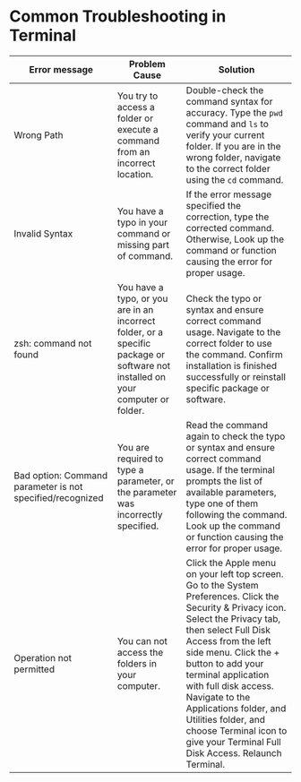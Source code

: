 # Common Troubleshooting in Terminal

| **Error message**                                         | **Problem Cause**                                                                                                               | **Solution**                                                                                                                                                                                                                                                                                                                                                                                                           |
| --------------------------------------------------------- | ------------------------------------------------------------------------------------------------------------------------------- | ---------------------------------------------------------------------------------------------------------------------------------------------------------------------------------------------------------------------------------------------------------------------------------------------------------------------------------------------------------------------------------------------------------------------- |
| Wrong Path                                                | You try to access a folder or execute a command from an incorrect location.                                                     | Double-check the command syntax for accuracy. Type the `pwd` command and `ls` to verify your current folder. If you are in the wrong folder, navigate to the correct folder using the `cd` command.                                                                                                                                                                                                                    |
| Invalid Syntax                                            | You have a typo in your command or missing part of command.                                                                     | If the error message specified the correction, type the corrected command. Otherwise, Look up the command or function causing the error for proper usage.                                                                                                                                                                                                                                                              |
| zsh: command not found                                    | You have a typo, or you are in an incorrect folder, or a specific package or software not installed on your computer or folder. | Check the typo or syntax and ensure correct command usage. Navigate to the correct folder to use the command. Confirm installation is finished successfully or reinstall specific package or software.                                                                                                                                                                                                                 |
| Bad option: Command parameter is not specified/recognized | You are required to type a parameter, or the parameter was incorrectly specified.                                               | Read the command again to check the typo or syntax and ensure correct command usage. If the terminal prompts the list of available parameters, type one of them following the command. Look up the command or function causing the error for proper usage.                                                                                                                                                             |
| Operation not permitted                                   | You can not access the folders in your computer.                                                                                | Click the Apple menu on your left top screen. Go to the System Preferences. Click the Security & Privacy icon. Select the Privacy tab, then select Full Disk Access from the left side menu. Click the + button to add your terminal application with full disk access. Navigate to the Applications folder, and Utilities folder, and choose Terminal icon to give your Terminal Full Disk Access. Relaunch Terminal. |
